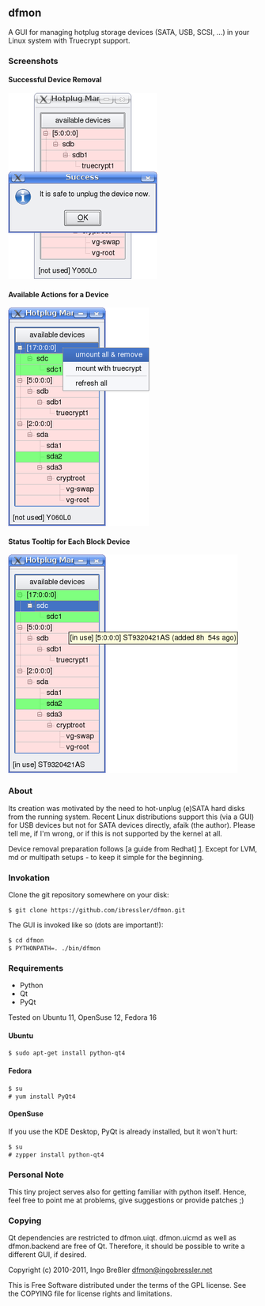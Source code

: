 ## dfmon

A GUI for managing hotplug storage devices (SATA, USB, SCSI, ...) in your 
Linux system with Truecrypt support.

### Screenshots

#### Successful Device Removal

![Successful Device Removal](https://github.com/ibressler/dfmon/raw/master/screenshots/scr01.png "Successful Device Removal")

#### Available Actions for a Device

![Available Actions for a Device](https://github.com/ibressler/dfmon/raw/master/screenshots/scr02.png "Available Actions for a Device")

#### Status Tooltip for Each Block Device

![Status Tooltip for Each Block Device](https://github.com/ibressler/dfmon/raw/master/screenshots/scr03.png "Status Tooltip for Each Block Device")

### About

Its creation was motivated by the need to hot-unplug (e)SATA hard disks from
the running system. Recent Linux distributions support this (via a GUI) for
USB devices but not for SATA devices directly, afaik (the author). Please
tell me, if I'm wrong, or if this is not supported by the kernel at all.

Device removal preparation follows [a guide from Redhat] [1]. Except for LVM,
md or multipath setups - to keep it simple for the beginning.

[1]: http://docs.redhat.com/docs/en-US/Red_Hat_Enterprise_Linux/5/html/Online_Storage_Reconfiguration_Guide/removing_devices.html

### Invokation

Clone the git repository somewhere on your disk:

	$ git clone https://github.com/ibressler/dfmon.git

The GUI is invoked like so (dots are important!):

	$ cd dfmon
	$ PYTHONPATH=. ./bin/dfmon

### Requirements

* Python
* Qt
* PyQt

Tested on Ubuntu 11, OpenSuse 12, Fedora 16

#### Ubuntu

	$ sudo apt-get install python-qt4

#### Fedora

	$ su
	# yum install PyQt4

#### OpenSuse

If you use the KDE Desktop, PyQt is already installed, but it won't hurt:

	$ su
	# zypper install python-qt4

### Personal Note

This tiny project serves also for getting familiar with python itself. Hence,
feel free to point me at problems, give suggestions or provide patches ;)

### Copying

Qt dependencies are restricted to dfmon.uiqt. dfmon.uicmd as well as
dfmon.backend are free of Qt. Therefore, it should be possible to write a
different GUI, if desired.

Copyright (c) 2010-2011, Ingo Breßler <dfmon@ingobressler.net>

This is Free Software distributed under the terms of the GPL license.
See the COPYING file for license rights and limitations.


